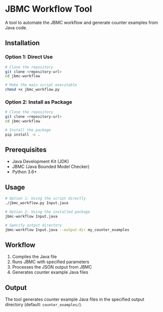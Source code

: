 # JBMC Workflow Tool

A tool to automate the JBMC workflow and generate counter examples from Java code.

## Installation

### Option 1: Direct Use

```bash
# Clone the repository
git clone <repository-url>
cd jbmc-workflow

# Make the main script executable
chmod +x jbmc_workflow.py
```

### Option 2: Install as Package

```bash
# Clone the repository
git clone <repository-url>
cd jbmc-workflow

# Install the package
pip install -e .
```

## Prerequisites

- Java Development Kit (JDK)
- JBMC (Java Bounded Model Checker)
- Python 3.6+

## Usage

```bash
# Option 1: Using the script directly
./jbmc_workflow.py Input.java

# Option 2: Using the installed package
jbmc-workflow Input.java

# Specify output directory
jbmc-workflow Input.java --output-dir my_counter_examples
```

## Workflow

1. Compiles the Java file
2. Runs JBMC with specified parameters
3. Processes the JSON output from JBMC
4. Generates counter example Java files

## Output

The tool generates counter example Java files in the specified output directory (default: `counter_examples/`).
